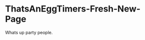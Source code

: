 # ThatsAnEggTimers-Fresh-New-Page
<!DOCTYPE html>
<html>
    <head>
        <meta charset="utf-8">
    </head>
  <body>
    <p>Whats up party people.</p>
  </body
</html>
